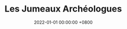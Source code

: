---
layout: page
title: Les Jumeaux Archéologues
panel: false
date: 2022-01-01 00:00:00 +0800
year: 2022
rank: 27
github: https://github.com/LesKaribous/Karibous-2022-Hardware
youtube: https://www.youtube.com/watch?v=PZI9h9SHZHQ
img: 2022_cdr.jpg
description: Deux robots holonomes quasiment identiques et équipés des bras à ventouses afin de réaliser un maximum d'actions. Le code est partagé entre les deux robots ainsi que l'ensemble de l'architecture software et materiel. 
specifications: 
competitions:
  - event: "Coupe de Robotique"
    rank: 27
    prize: ""
---